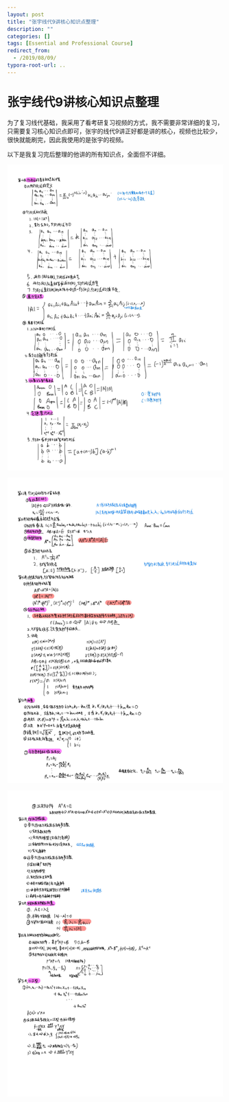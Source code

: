 ```yaml
---
layout: post
title: "张宇线代9讲核心知识点整理"
description: ""
categories: []
tags: [Essential and Professional Course]
redirect_from:
  - /2019/08/09/
typora-root-url: ..
---
```


# 张宇线代9讲核心知识点整理

为了复习线代基础，我采用了看考研复习视频的方式，我不需要非常详细的复习，只需要复习核心知识点即可，张宇的线代9讲正好都是讲的核心，视频也比较少，很快就能刷完，因此我使用的是张宇的视频。

以下是我复习完后整理的他讲的所有知识点，全面但不详细。

![](/images/posts/2019-08-09/p1.jpg)

![](/images/posts/2019-08-09/p2.jpg)

![](/images/posts/2019-08-09/p3.jpg)